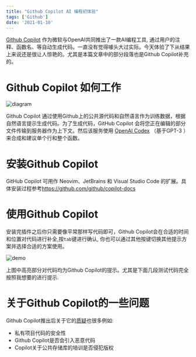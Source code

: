 ```yaml
---
title: "Github Copilot AI 编程初体验"
tags: ['Github']
date: '2021-01-10'
---
```


[Github Copilot](https://copilot.github.com/) 作为微软与OpenAI共同推出了一款AI编程工具, 通过用户的注释、函数名、等自动生成代码。一直没有觉得噱头大过实际。今天体验了下从结果上来说还是很让人惊艳的。尤其是本篇文章中的部分段落也是Github Copilot补充的。

# Github Copilot 如何工作

![diagram](https://copilot.github.com/diagram.png)

Github Copilot 通过使用Github上的公共源代码和自然语言作为训练数据，根据自然语言提示生成代码。为了生成代码，GitHub Copilot 会将您正在编辑的部分文件传输到服务器作为上下文。然后该服务使用 [OpenAI Codex](https://openai.com/blog/openai-codex/) （基于GPT-3 ）来合成和建议单个行和整个函数。

# 安装Github Copilot

GitHub Copilot 可用作 Neovim、JetBrains 和 Visual Studio Code 的扩展。具体安装过程参考<https://github.com/github/copilot-docs>


# 使用Github Copilot

安装完插件之后你只需要像平常那样写代码即可，Github Copilot会在合适的时间和位置对代码进行补全,按`tab`键进行确认, 你也可以通过其他按键切换其他提示方案并选择合适的方案使用。

![demo](https://user-images.githubusercontent.com/30174970/141943259-ae53e83f-0407-4ea6-b4ac-ac67bad2dfee.png)

上图中高亮部分对代码均为Github Copilot的提示。尤其是下面几段测试代码完全按照我想要的进行提示.

# 关于Github Copilot的一些问题

Github Copilot推出后关于它的[质疑](https://www.fsf.org/blogs/licensing/fsf-funded-call-for-white-papers-on-philosophical-and-legal-questions-around-copilot)也很多例如:
+ 私有项目代码的安全性
+ Github Copilot是否会引入恶意代码
+ Copilot关于公共存储库的培训是否侵犯版权

